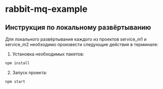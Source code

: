 # rabbit-mq-example

## Инструкция по локальному развёртыванию
Для локального развёртывания каждого из проектов service_m1 и service_m2 необходимо произвести следующие действия в терминале:

1) Установка необходимых пакетов:
```bash
npm install
```
2) Запуск проекта:
```bash
npm start
```


